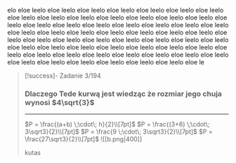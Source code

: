 elo eloe leelo eloe leelo eloe leelo eloe leelo eloe leelo eloe leelo eloe leelo eloe leelo eloe leelo eloe leelo eloe leelo eloe leelo eloe leelo eloe leelo eloe leelo eloe leelo eloe leelo eloe leelo eloe leelo eloe leelo eloe leelo eloe leelo eloe leelo eloe leelo eloe leelo eloe leelo eloe leelo eloe leelo eloe leelo eloe leelo eloe leelo eloe leelo eloe leelo eloe leelo eloe leelo eloe leelo eloe leelo eloe leelo eloe leelo eloe leelo eloe leelo eloe leelo eloe leelo eloe leelo eloe leelo eloe leelo eloe leelo eloe leelo eloe leelo eloe leelo eloe leelo eloe leelo eloe leelo eloe leelo eloe leelo eloe leelo eloe leelo eloe leelo eloe le

>[!success]- Zadanie 3/194
> ### Dlaczego Tede kurwą jest wiedząc że rozmiar jego chuja wynosi $4\sqrt{3}$
>---
>$P = \frac{(a+b) \;\cdot\; h}{2}\\[7pt]$ 
>$P = \frac{(3+6) \;\cdot\; 3\sqrt3}{2}\\[7pt]$ 
>$P = \frac{9 \;\cdot\; 3\sqrt3}{2}\\[7pt]$
>$P = \frac{27\sqrt3}{2}\\[7pt]$
>![[b.png|400]]
>
>kutas

